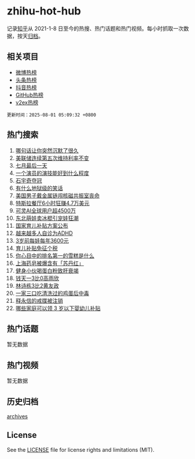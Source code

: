 # zhihu-hot-hub

记录[知乎](https://www.zhihu.com/)从 2021-1-8 日至今的热搜、热门话题和热门视频。每小时抓取一次数据，按天[归档](archives)。

## 相关项目

- [微博热榜](https://github.com/snaildev/weibo-hot-hub)
- [头条热榜](https://github.com/snaildev/toutiao-hot-hub)
- [抖音热榜](https://github.com/snaildev/douyin-hot-hub)
- [GitHub热榜](https://github.com/snaildev/github-hot-hub)
- [v2ex热榜](https://github.com/snaildev/v2ex-hot-hub)


`更新时间：2025-08-01 05:09:32 +0800`

## 热门搜索

1. [哪句话让你突然沉默了很久](https://www.zhihu.com/search?q=%E5%93%AA%E5%8F%A5%E8%AF%9D%E8%AE%A9%E4%BD%A0%E7%AA%81%E7%84%B6%E6%B2%89%E9%BB%98%E4%BA%86%E5%BE%88%E4%B9%85)
1. [美联储连续第五次维持利率不变](https://www.zhihu.com/search?q=%E7%BE%8E%E8%81%94%E5%82%A8%E8%BF%9E%E7%BB%AD%E7%AC%AC%E4%BA%94%E6%AC%A1%E7%BB%B4%E6%8C%81%E5%88%A9%E7%8E%87%E4%B8%8D%E5%8F%98)
1. [七月最后一天](https://www.zhihu.com/search?q=%E4%B8%83%E6%9C%88%E6%9C%80%E5%90%8E%E4%B8%80%E5%A4%A9)
1. [一个演员的演技能好到什么程度](https://www.zhihu.com/search?q=%E4%B8%80%E4%B8%AA%E6%BC%94%E5%91%98%E7%9A%84%E6%BC%94%E6%8A%80%E8%83%BD%E5%A5%BD%E5%88%B0%E4%BB%80%E4%B9%88%E7%A8%8B%E5%BA%A6)
1. [石宇奇夺冠](https://www.zhihu.com/search?q=%E7%9F%B3%E5%AE%87%E5%A5%87%E5%A4%BA%E5%86%A0)
1. [有什么地狱级的笑话](https://www.zhihu.com/search?q=%E6%9C%89%E4%BB%80%E4%B9%88%E5%9C%B0%E7%8B%B1%E7%BA%A7%E7%9A%84%E7%AC%91%E8%AF%9D)
1. [美国男子戴金属链闯核磁共振室丧命](https://www.zhihu.com/search?q=%E7%BE%8E%E5%9B%BD%E7%94%B7%E5%AD%90%E6%88%B4%E9%87%91%E5%B1%9E%E9%93%BE%E9%97%AF%E6%A0%B8%E7%A3%81%E5%85%B1%E6%8C%AF%E5%AE%A4%E4%B8%A7%E5%91%BD)
1. [特斯拉餐厅6小时狂赚4.7万美元](https://www.zhihu.com/search?q=%E7%89%B9%E6%96%AF%E6%8B%89%E9%A4%90%E5%8E%856%E5%B0%8F%E6%97%B6%E7%8B%82%E8%B5%9A4.7%E4%B8%87%E7%BE%8E%E5%85%83)
1. [可灵AI全球用户超4500万](https://www.zhihu.com/search?q=%E5%8F%AF%E7%81%B5AI%E5%85%A8%E7%90%83%E7%94%A8%E6%88%B7%E8%B6%854500%E4%B8%87)
1. [东北萌娃卖冰棍引宠娃狂潮](https://www.zhihu.com/search?q=%E4%B8%9C%E5%8C%97%E8%90%8C%E5%A8%83%E5%8D%96%E5%86%B0%E6%A3%8D%E5%BC%95%E5%AE%A0%E5%A8%83%E7%8B%82%E6%BD%AE)
1. [国家育儿补贴方案公布](https://www.zhihu.com/search?q=%E5%9B%BD%E5%AE%B6%E8%82%B2%E5%84%BF%E8%A1%A5%E8%B4%B4%E6%96%B9%E6%A1%88%E5%85%AC%E5%B8%83)
1. [越来越多人自诊为ADHD](https://www.zhihu.com/search?q=%E8%B6%8A%E6%9D%A5%E8%B6%8A%E5%A4%9A%E4%BA%BA%E8%87%AA%E8%AF%8A%E4%B8%BAADHD)
1. [3岁前每娃每年3600元](https://www.zhihu.com/search?q=3%E5%B2%81%E5%89%8D%E6%AF%8F%E5%A8%83%E6%AF%8F%E5%B9%B43600%E5%85%83)
1. [育儿补贴免征个税](https://www.zhihu.com/search?q=%E8%82%B2%E5%84%BF%E8%A1%A5%E8%B4%B4%E5%85%8D%E5%BE%81%E4%B8%AA%E7%A8%8E)
1. [你心目中的排名第一的雪糕是什么](https://www.zhihu.com/search?q=%E4%BD%A0%E5%BF%83%E7%9B%AE%E4%B8%AD%E7%9A%84%E6%8E%92%E5%90%8D%E7%AC%AC%E4%B8%80%E7%9A%84%E9%9B%AA%E7%B3%95%E6%98%AF%E4%BB%80%E4%B9%88)
1. [上海药皂被爆含有「苏丹红」](https://www.zhihu.com/search?q=%E4%B8%8A%E6%B5%B7%E8%8D%AF%E7%9A%82%E8%A2%AB%E7%88%86%E5%90%AB%E6%9C%89%E3%80%8C%E8%8B%8F%E4%B8%B9%E7%BA%A2%E3%80%8D)
1. [健身小伙喝蛋白粉致肝衰竭](https://www.zhihu.com/search?q=%E5%81%A5%E8%BA%AB%E5%B0%8F%E4%BC%99%E5%96%9D%E8%9B%8B%E7%99%BD%E7%B2%89%E8%87%B4%E8%82%9D%E8%A1%B0%E7%AB%AD)
1. [钱天一3比0高雨欣](https://www.zhihu.com/search?q=%E9%92%B1%E5%A4%A9%E4%B8%803%E6%AF%940%E9%AB%98%E9%9B%A8%E6%AC%A3)
1. [林诗栋3比2黄友政](https://www.zhihu.com/search?q=%E6%9E%97%E8%AF%97%E6%A0%8B3%E6%AF%942%E9%BB%84%E5%8F%8B%E6%94%BF)
1. [一家三口吃清洗过的鸡蛋后中毒](https://www.zhihu.com/search?q=%E4%B8%80%E5%AE%B6%E4%B8%89%E5%8F%A3%E5%90%83%E6%B8%85%E6%B4%97%E8%BF%87%E7%9A%84%E9%B8%A1%E8%9B%8B%E5%90%8E%E4%B8%AD%E6%AF%92)
1. [释永信的戒牒被注销](https://www.zhihu.com/search?q=%E9%87%8A%E6%B0%B8%E4%BF%A1%E7%9A%84%E6%88%92%E7%89%92%E8%A2%AB%E6%B3%A8%E9%94%80)
1. [哪些家庭可以领 3 岁以下婴幼儿补贴](https://www.zhihu.com/search?q=%E5%93%AA%E4%BA%9B%E5%AE%B6%E5%BA%AD%E5%8F%AF%E4%BB%A5%E9%A2%86%203%20%E5%B2%81%E4%BB%A5%E4%B8%8B%E5%A9%B4%E5%B9%BC%E5%84%BF%E8%A1%A5%E8%B4%B4)

## 热门话题

暂无数据

## 热门视频

暂无数据

## 历史归档

[archives](archives)

## License

See the [LICENSE](LICENSE) file for license rights and limitations (MIT).
